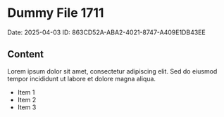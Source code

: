 # Dummy File 1711

Date: 2025-04-03
ID: 863CD52A-ABA2-4021-8747-A409E1DB43EE

## Content

Lorem ipsum dolor sit amet, consectetur adipiscing elit.
Sed do eiusmod tempor incididunt ut labore et dolore magna aliqua.

* Item 1
* Item 2
* Item 3
